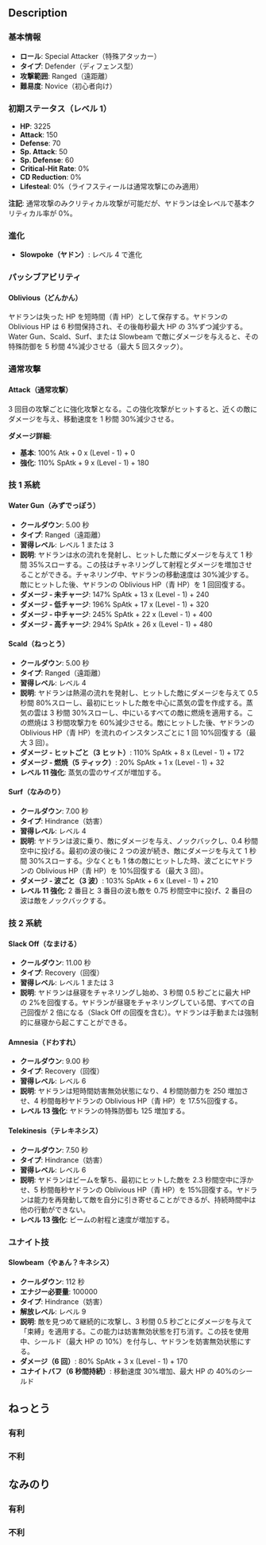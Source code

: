 ## Description

### 基本情報

- **ロール**: Special Attacker（特殊アタッカー）
- **タイプ**: Defender（ディフェンス型）
- **攻撃範囲**: Ranged（遠距離）
- **難易度**: Novice（初心者向け）

### 初期ステータス（レベル 1）

- **HP**: 3225
- **Attack**: 150
- **Defense**: 70
- **Sp. Attack**: 50
- **Sp. Defense**: 60
- **Critical-Hit Rate**: 0%
- **CD Reduction**: 0%
- **Lifesteal**: 0%（ライフスティールは通常攻撃にのみ適用）

**注記**: 通常攻撃のみクリティカル攻撃が可能だが、ヤドランは全レベルで基本クリティカル率が 0%。

### 進化

- **Slowpoke（ヤドン）**: レベル 4 で進化

### パッシブアビリティ

#### Oblivious（どんかん）

ヤドランは失った HP を短時間（青 HP）として保存する。ヤドランの Oblivious HP は 6 秒間保持され、その後毎秒最大 HP の 3%ずつ減少する。Water Gun、Scald、Surf、または Slowbeam で敵にダメージを与えると、その特殊防御を 5 秒間 4%減少させる（最大 5 回スタック）。

### 通常攻撃

#### Attack（通常攻撃）

3 回目の攻撃ごとに強化攻撃となる。この強化攻撃がヒットすると、近くの敵にダメージを与え、移動速度を 1 秒間 30%減少させる。

**ダメージ詳細**:

- **基本**: 100% Atk + 0 x (Level - 1) + 0
- **強化**: 110% SpAtk + 9 x (Level - 1) + 180

### 技 1 系統

#### Water Gun（みずでっぽう）

- **クールダウン**: 5.00 秒
- **タイプ**: Ranged（遠距離）
- **習得レベル**: レベル 1 または 3
- **説明**: ヤドランは水の流れを発射し、ヒットした敵にダメージを与えて 1 秒間 35%スローする。この技はチャネリングして射程とダメージを増加させることができる。チャネリング中、ヤドランの移動速度は 30%減少する。敵にヒットした後、ヤドランの Oblivious HP（青 HP）を 1 回回復する。
- **ダメージ - 未チャージ**: 147% SpAtk + 13 x (Level - 1) + 240
- **ダメージ - 低チャージ**: 196% SpAtk + 17 x (Level - 1) + 320
- **ダメージ - 中チャージ**: 245% SpAtk + 22 x (Level - 1) + 400
- **ダメージ - 高チャージ**: 294% SpAtk + 26 x (Level - 1) + 480

#### Scald（ねっとう）

- **クールダウン**: 5.00 秒
- **タイプ**: Ranged（遠距離）
- **習得レベル**: レベル 4
- **説明**: ヤドランは熱湯の流れを発射し、ヒットした敵にダメージを与えて 0.5 秒間 80%スローし、最初にヒットした敵を中心に蒸気の雲を作成する。蒸気の雲は 3 秒間 30%スローし、中にいるすべての敵に燃焼を適用する。この燃焼は 3 秒間攻撃力を 60%減少させる。敵にヒットした後、ヤドランの Oblivious HP（青 HP）を流れのインスタンスごとに 1 回 10%回復する（最大 3 回）。
- **ダメージ - ヒットごと（3 ヒット）**: 110% SpAtk + 8 x (Level - 1) + 172
- **ダメージ - 燃焼（5 ティック）**: 20% SpAtk + 1 x (Level - 1) + 32
- **レベル 11 強化**: 蒸気の雲のサイズが増加する。

#### Surf（なみのり）

- **クールダウン**: 7.00 秒
- **タイプ**: Hindrance（妨害）
- **習得レベル**: レベル 4
- **説明**: ヤドランは波に乗り、敵にダメージを与え、ノックバックし、0.4 秒間空中に投げる。最初の波の後に 2 つの波が続き、敵にダメージを与えて 1 秒間 30%スローする。少なくとも 1 体の敵にヒットした時、波ごとにヤドランの Oblivious HP（青 HP）を 10%回復する（最大 3 回）。
- **ダメージ - 波ごと（3 波）**: 103% SpAtk + 6 x (Level - 1) + 210
- **レベル 11 強化**: 2 番目と 3 番目の波も敵を 0.75 秒間空中に投げ、2 番目の波は敵をノックバックする。

### 技 2 系統

#### Slack Off（なまける）

- **クールダウン**: 11.00 秒
- **タイプ**: Recovery（回復）
- **習得レベル**: レベル 1 または 3
- **説明**: ヤドランは昼寝をチャネリングし始め、3 秒間 0.5 秒ごとに最大 HP の 2%を回復する。ヤドランが昼寝をチャネリングしている間、すべての自己回復が 2 倍になる（Slack Off の回復を含む）。ヤドランは手動または強制的に昼寝から起こすことができる。

#### Amnesia（ドわすれ）

- **クールダウン**: 9.00 秒
- **タイプ**: Recovery（回復）
- **習得レベル**: レベル 6
- **説明**: ヤドランは短時間妨害無効状態になり、4 秒間防御力を 250 増加させ、4 秒間毎秒ヤドランの Oblivious HP（青 HP）を 17.5%回復する。
- **レベル 13 強化**: ヤドランの特殊防御も 125 増加する。

#### Telekinesis（テレキネシス）

- **クールダウン**: 7.50 秒
- **タイプ**: Hindrance（妨害）
- **習得レベル**: レベル 6
- **説明**: ヤドランはビームを撃ち、最初にヒットした敵を 2.3 秒間空中に浮かせ、5 秒間毎秒ヤドランの Oblivious HP（青 HP）を 15%回復する。ヤドランは能力を再発動して敵を自分に引き寄せることができるが、持続時間中は他の行動ができない。
- **レベル 13 強化**: ビームの射程と速度が増加する。

### ユナイト技

#### Slowbeam（やぁん？キネシス）

- **クールダウン**: 112 秒
- **エナジー必要量**: 100000
- **タイプ**: Hindrance（妨害）
- **解放レベル**: レベル 9
- **説明**: 敵を見つめて継続的に攻撃し、3 秒間 0.5 秒ごとにダメージを与えて「束縛」を適用する。この能力は妨害無効状態を打ち消す。この技を使用中、シールド（最大 HP の 10%）を付与し、ヤドランを妨害無効状態にする。
- **ダメージ（6 回）**: 80% SpAtk + 3 x (Level - 1) + 170
- **ユナイトバフ（6 秒間持続）**: 移動速度 30%増加、最大 HP の 40%のシールド

## ねっとう

### 有利

### 不利

## なみのり

### 有利

### 不利
